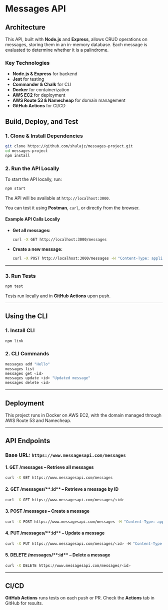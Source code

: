 # **Messages API**

## **Architecture**

This API, built with **Node.js** and **Express**, allows CRUD operations on messages, storing them in an in-memory database. Each message is evaluated to determine whether it is a palindrome.

### **Key Technologies**

- **Node.js & Express** for backend
- **Jest** for testing
- **Commander & Chalk** for CLI
- **Docker** for containerization
- **AWS EC2** for deployment
- **AWS Route 53 & Namecheap** for domain management
- **GitHub Actions** for CI/CD

## **Build, Deploy, and Test**

### **1. Clone & Install Dependencies**

```sh
git clone https://github.com/shulajz/messages-project.git
cd messages-project
npm install
```

### **2. Run the API Locally**

To start the API locally, run:

```sh
npm start
```

The API will be available at `http://localhost:3000`.

You can test it using **Postman**, `curl`, or directly from the browser.

#### **Example API Calls Locally**

- **Get all messages:**
  ```sh
  curl -X GET http://localhost:3000/messages
  ```
- **Create a new message:**
  ```sh
  curl -X POST http://localhost:3000/messages -H "Content-Type: application/json" -d '{"message": "hello"}'
  ```

---

### **3. Run Tests**

```sh
npm test
```

Tests run locally and in **GitHub Actions** upon push.

---

## **Using the CLI**

### **1. Install CLI**

```sh
npm link
```

### **2. CLI Commands**

```sh
messages add "Hello"
messages list
messages get <id>
messages update <id> "Updated message"
messages delete <id>
```

---

## **Deployment**

This project runs in Docker on AWS EC2, with the domain managed through AWS Route 53 and Namecheap.

---

## **API Endpoints**

### **Base URL:** `https://www.messagesapi.com/messages`

#### **1. GET /messages** – Retrieve all messages

```sh
curl -X GET https://www.messagesapi.com/messages
```

#### **2. GET /messages/\*\***:id\*\* – Retrieve a message by ID

```sh
curl -X GET https://www.messagesapi.com/messages/<id>
```

#### **3. POST /messages** – Create a message

```sh
curl -X POST https://www.messagesapi.com/messages -H "Content-Type: application/json" -d '{"message": "hello"}'
```

#### **4. PUT /messages/\*\***:id\*\* – Update a message

```sh
curl -X PUT https://www.messagesapi.com/messages/<id> -H "Content-Type: application/json" -d '{"message": "updated"}'
```

#### **5. DELETE /messages/\*\***:id\*\* – Delete a message

```sh
curl -X DELETE https://www.messagesapi.com/messages/<id>
```

---

## **CI/CD**

**GitHub Actions** runs tests on each push or PR. Check the **Actions** tab in GitHub for results.
